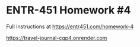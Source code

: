 # ENTR-451 Homework #4

Full instructions at https://entr451.com/homework-4

https://travel-journal-cgp4.onrender.com
